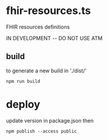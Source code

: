 # fhir-resources.ts
FHIR resources definitions

IN DEVELOPMENT -- DO NOT USE ATM


## build

to generate a new build in './dist/' 
```
npm run build
```

# deploy

update version in package.json
then
```
npm publish --access public
```
